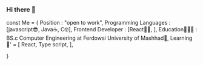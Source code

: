 ### Hi there 👋

<!--
**Pedram5879/Pedram5879** is a ✨ _special_ ✨ repository because its `README.md` (this file) appears on your GitHub profile.

Here are some ideas to get you started:

- 🔭 I’m currently working on ...
- 🌱 I’m currently learning ...
- 👯 I’m looking to collaborate on ...
- 🤔 I’m looking for help with ...
- 💬 Ask me about ...
- 📫 How to reach me: ...
- 😄 Pronouns: ...
- ⚡ Fun fact: ...
-->

const Me = {
    Position : "open to work",
    Programming Languages : [javascript😎, Java☕, C🤓],
    Frontend Developer : [React🐱‍👤, ],
    Education👨🏻‍🎓 : BS.c Computer Engineering at Ferdowsi University of Mashhad🏫,
    Learning🌱' = [
        React,
        Type script,
    ],

}




